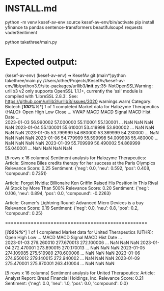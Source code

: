 # INSTALL.md

python -m venv kesef-av-env
source kesef-av-env/bin/activate
pip install yfinance ta pandas sentence-transformers beautifulsoup4 requests vaderSentiment

python takethree/main.py


# Expected output:

(kesef-av-env) (kesef-av-env) ➜  KesefAv git:(main*)python takethree/main.py
/Users/other/Projects/KesefAv/kesef-av-env/lib/python3.9/site-packages/urllib3/__init__.py:35: NotOpenSSLWarning: urllib3 v2 only supports OpenSSL 1.1.1+, currently the 'ssl' module is compiled with 'LibreSSL 2.8.3'. See: https://github.com/urllib3/urllib3/issues/3020
  warnings.warn(
Category: Biotech
[*********************100%%**********************]  1 of 1 completed
Market data for Halozyme Therapeutics (HALO):
                 Open       High        Low      Close  ...  VWAP  MACD  MACD Signal  MACD Hist
Date                                                    ...                                    
2023-01-03  56.990002  57.000000  55.110001  55.130001  ...   NaN   NaN          NaN        NaN
2023-01-04  55.130001  55.610001  53.419998  53.900002  ...   NaN   NaN          NaN        NaN
2023-01-05  53.799999  54.680000  53.369999  54.230000  ...   NaN   NaN          NaN        NaN
2023-01-06  54.779999  55.599998  54.009998  55.480000  ...   NaN   NaN          NaN        NaN
2023-01-09  55.709999  56.490002  54.869999  55.040001  ...   NaN   NaN          NaN        NaN

[5 rows x 16 columns]
Sentiment analysis for Halozyme Therapeutics:
Article: Simone Biles credits therapy for her success at the Paris Olympics
Relevance Score: 0.25
Sentiment: {'neg': 0.0, 'neu': 0.592, 'pos': 0.408, 'compound': 0.7351}


Article: Forget Nvidia: Billionaire Ken Griffin Raised His Position in This Rival AI Stock by More Than 500%
Relevance Score: 0.20
Sentiment: {'neg': 0.106, 'neu': 0.894, 'pos': 0.0, 'compound': -0.2263}


Article: Cramer's Lightning Round: Advanced Micro Devices is a buy
Relevance Score: 0.19
Sentiment: {'neg': 0.0, 'neu': 0.8, 'pos': 0.2, 'compound': 0.25}



==================================================

[*********************100%%**********************]  1 of 1 completed
Market data for United Therapeutics (UTHR):
                  Open        High         Low  ...  MACD  MACD Signal  MACD Hist
Date                                            ...                              
2023-01-03  276.260010  277.670013  272.100006  ...   NaN          NaN        NaN
2023-01-04  272.470001  273.890015  270.170013  ...   NaN          NaN        NaN
2023-01-05  274.109985  275.519989  270.600006  ...   NaN          NaN        NaN
2023-01-06  274.950012  279.140015  272.940002  ...   NaN          NaN        NaN
2023-01-09  275.470001  275.970001  263.410004  ...   NaN          NaN        NaN

[5 rows x 16 columns]
Sentiment analysis for United Therapeutics:
Article: Analyst Report: Bread Financial Holdings, Inc.
Relevance Score: 0.21
Sentiment: {'neg': 0.0, 'neu': 1.0, 'pos': 0.0, 'compound': 0.0}